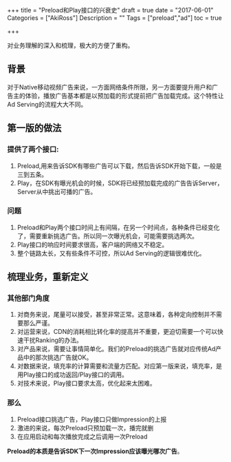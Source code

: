 +++
title = "Preload和Play接口的兴衰史"
draft = true
date = "2017-06-01"
Categories = ["AkiRoss"] 
Description = "" 
Tags = ["preload","ad"] 
toc = true

+++

对业务理解的深入和梳理，极大的方便了重构。

## 背景

对于Native移动视频广告来说，一方面网络条件所限，另一方面要提升用户和广告主的体验，播放广告基本都是以预加载的形式提前把广告加载完成。这个特性让Ad Serving的流程大大不同。

## 第一版的做法
### 提供了两个接口:
1. Preload,用来告诉SDK有哪些广告可以下载，然后告诉SDK开始下载，一般是三到五条。
2. Play，在SDK有曝光机会的时候，SDK将已经预加载完成的广告告诉Server，Server从中挑出可播的广告。

### 问题
1. Preload和Play两个接口时间上有间隔，在另一个时间点，各种条件已经变化了，需要重新挑选广告。所以同一次曝光机会，可能需要挑选两次。
2. Play接口的响应时间要求很高，客户端的网络又不稳定。
3. 整个链路太长，又有些条件不可控，所以Ad Serving的逻辑很难优化。


## 梳理业务，重新定义

### 其他部门角度
1. 对商务来说，尾量可以接受，甚至非常正常。这意味着，各种定向控制并不需要那么严谨。
2. 对运营来说，CDN的消耗相比转化率的提高并不重要，更迫切需要一个可以快速干扰Ranking的办法。
3. 对产品来说，需要让事情简单化。我们的Preload的挑选广告就对应传统Ad产品中的那次挑选广告就OK。
4. 对数据来说，填充率的计算需要和流量方匹配。对应第一版来说，填充率，是用Play接口的成功返回/Play接口的调用。
5. 对技术来说，Play接口要求太高，优化起来太困难。

### 那么
1. Preload接口挑选广告，Play接口只做Impression的上报
2. 激进的来说，每次Preload只预加载一次，播完就删
3. 在应用启动和每次播放完成之后调用一次Preload


**Preload的本质是告诉SDK下一次Impression应该曝光哪次广告**。
